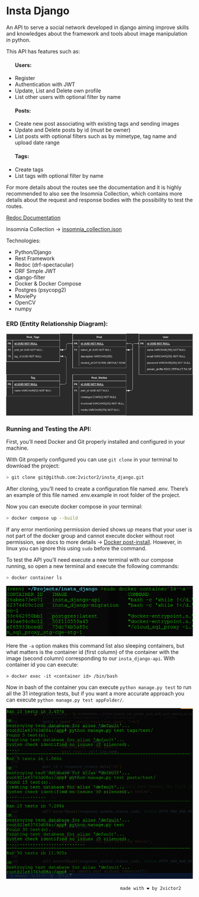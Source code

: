 # Insta Django

An API to serve a social network developed in django aiming improve skills and knowledges about the framework and tools about image manipulation in python. 

This API has features such as: 
<ul>
<h4>Users:</h4>
  <li>Register</li>
  <li>Authentication with JWT</li>
  <li>Update, List and Delete own profile</li>
  <li>List other users with optional filter by name</li>
</ul>
<ul>
<h4>Posts:</h4>
  <li>Create new post associating with existing tags and sending images</li>
  <li>Update and Delete posts by id (must be owner)</li>
  <li>List posts with optional filters such as by mimetype, tag name and upload date range</li>
</ul>
<ul>
<h4>Tags:</h4>
  <li>Create tags</li>
  <li>List tags with optional filter by name</li>
</ul>

For more details about the routes see the documentation and it is highly recommended to also see the Insomnia Collection, which contains more details about the request and response bodies with the possibility to test the routes.

[Redoc Documentation](ec2-15-228-242-73.sa-east-1.compute.amazonaws.com/api/docs/) 

Insomnia Collection -> [insomnia_collection.json](./insomnia_collection.json)

Technologies:

- Python/Django
- Rest Framework
- Redoc (drf-spectacular)
- DRF Simple JWT
- django-filter
- Docker & Docker Compose
- Postgres (psycopg2)
- MoviePy
- OpenCV
- numpy

### ERD (Entity Relationship Diagram):

<img src="./insta_django.der.png" alt="Run tests cli example"/>

### Running and Testing the API:

First, you’ll need Docker and Git properly installed and configured in your machine.

With Git properly configured you can use `git clone` in your terminal to download the project:

```bash
> git clone git@github.com:2victor2/insta_django.git
```

After cloning, you’ll need to create a configuration file named .env. There’s an example of this file named .env.example in root folder of the project.

Now you can execute docker compose in your terminal:

```bash
> docker compose up --build
```

If any error mentioning permission denied shows up means that your user is not part of the docker group and cannot execute docker without root permission, see docs to more details -> [Docker post-install](https://docs.docker.com/engine/install/linux-postinstall/). However, in linux you can ignore this using `sudo` before the command.

To test the API you’ll need execute a new terminal with our compose running, so open a new terminal and execute the following commands:

```bash
> docker container ls
```

<img src="./list_container_example.png" alt="Run tests cli example"/>

Here the `-a` option makes this command list also sleeping containers, but what matters is the container id (first column) of the container with the image (second column) corresponding to our `insta_django-api`. With container id you can execute:

```
> docker exec -it <container id> /bin/bash
```

Now in bash of the container you can execute `python manage.py test` to run all the 31 integration tests, but if you want a more accurate approach you can execute `python manage.py test appFolder/`. 

<img src="./tests_example.png" alt="Run tests cli example"/>


                                               made with ❤️ by 2victor2
